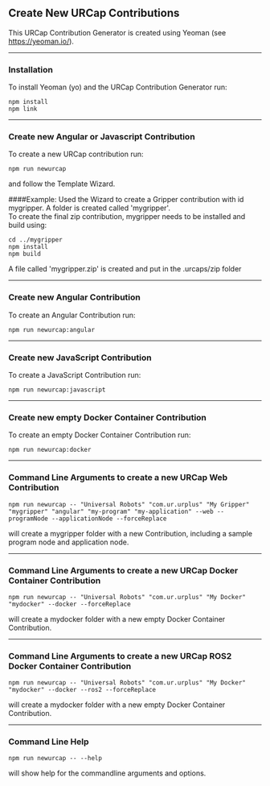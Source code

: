 ## Create New URCap Contributions

This URCap Contribution Generator is created using Yeoman (see https://yeoman.io/).

---
### Installation
To install Yeoman (yo) and the URCap Contribution Generator run:

 `npm install`  
 `npm link`

--- 
### Create new Angular or Javascript Contribution
To create a new URCap contribution run:

`npm run newurcap`

and follow the Template Wizard.

####Example:
Used the Wizard to create a Gripper contribution with id mygripper.
A folder is created called 'mygripper'.  
To create the final zip contribution, mygripper needs to be installed and build using:

`cd ../mygripper`  
`npm install`  
`npm build`  

A file called 'mygripper.zip' is created and put in the .urcaps/zip folder

---
### Create new Angular Contribution
To create an Angular Contribution run:

`npm run newurcap:angular`  

---
### Create new JavaScript Contribution
To create a JavaScript Contribution run:

`npm run newurcap:javascript`

---
### Create new empty Docker Container Contribution
To create an empty Docker Container Contribution run:

`npm run newurcap:docker`

---
### Command Line Arguments to create a new URCap Web Contribution

 `npm run newurcap -- "Universal Robots" "com.ur.urplus" "My Gripper" "mygripper" "angular" "my-program" "my-application" --web --programNode --applicationNode --forceReplace`

will create a mygripper folder with a new Contribution, including a sample program node and application node.  

---
### Command Line Arguments to create a new URCap Docker Container Contribution

`npm run newurcap -- "Universal Robots" "com.ur.urplus" "My Docker" "mydocker" --docker --forceReplace`

will create a mydocker folder with a new empty Docker Container Contribution.

---
### Command Line Arguments to create a new URCap ROS2 Docker Container Contribution

`npm run newurcap -- "Universal Robots" "com.ur.urplus" "My Docker" "mydocker" --docker --ros2 --forceReplace`

will create a mydocker folder with a new empty Docker Container Contribution.

---
### Command Line Help 

`npm run newurcap -- --help`

will show help for the commandline arguments and options.
